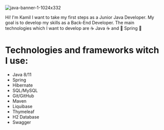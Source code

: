 
![java-banner-1-1024x332](https://user-images.githubusercontent.com/36209711/164946991-c6c9ec71-c3bc-4ba3-8529-97c176d1568f.png)

Hi! I'm Kamil
I want to take my first steps as a Junior Java Developer. My goal is to develop my skills as a Back-End Developer. The main technologies which I want to develop are  :coffee: Java :coffee: and :leaves: Spring :leaves:

# Technologies and frameworks witch I use:

* Java 8/11
* Spring
* Hibernate
* SQL/MySQL
* Git/GitHub
* Maven
* Liquibase
* Thymeleaf
* H2 Database
* Swagger
